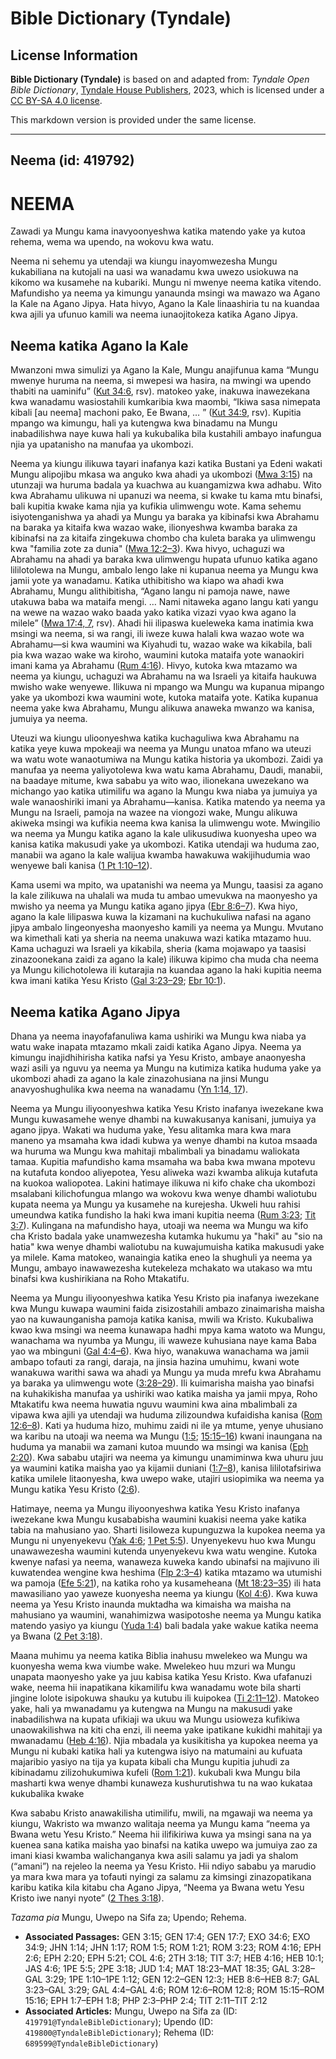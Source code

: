 # Bible Dictionary (Tyndale)

## License Information

**Bible Dictionary (Tyndale)** is based on and adapted from: _Tyndale Open Bible Dictionary_, [Tyndale House Publishers](https://tyndaleopenresources.com/), 2023, which is licensed under a [CC BY-SA 4.0 license](https://creativecommons.org/licenses/by-sa/4.0/legalcode.en).

This markdown version is provided under the same license.



--------------------------------

## Neema (id: 419792)

NEEMA
=====

Zawadi ya Mungu kama inavyoonyeshwa katika matendo yake ya kutoa rehema, wema wa upendo, na wokovu kwa watu.

Neema ni sehemu ya utendaji wa kiungu inayomwezesha Mungu kukabiliana na kutojali na uasi wa wanadamu kwa uwezo usiokuwa na kikomo wa kusamehe na kubariki. Mungu ni mwenye neema katika vitendo. Mafundisho ya neema ya kimungu yanaunda msingi wa mawazo wa Agano la Kale na Agano Jipya. Hata hivyo, Agano la Kale linaashiria tu na kuandaa kwa ajili ya ufunuo kamili wa neema iunaojitokeza katika Agano Jipya.

Neema katika Agano la Kale
--------------------------

Mwanzoni mwa simulizi ya Agano la Kale, Mungu anajifunua kama “Mungu mwenye huruma na neema, si mwepesi wa hasira, na mwingi wa upendo thabiti na uaminifu” ([Kut 34:6](https://ref.ly/Exod34:6), rsv). matokeo yake, inakuwa inawezekana kwa wanadamu wasiostahili kumkaribia kwa maombi, “Ikiwa sasa nimepata kibali \[au neema] machoni pako, Ee Bwana, … ” ([Kut 34:9](https://ref.ly/Exod34:9), rsv). Kupitia mpango wa kimungu, hali ya kutengwa kwa binadamu na Mungu inabadilishwa naye kuwa hali ya kukubalika bila kustahili ambayo inafungua njia ya upatanisho na manufaa ya ukombozi.

Neema ya kiungu ilikuwa tayari inafanya kazi katika Bustani ya Edeni wakati Mungu alipojibu mkasa wa anguko kwa ahadi ya ukombozi ([Mwa 3:15](https://ref.ly/Gen3:15)) na utunzaji wa huruma badala ya kuachwa au kuangamizwa kwa adhabu. Wito kwa Abrahamu ulikuwa ni upanuzi wa neema, si kwake tu kama mtu binafsi, bali kupitia kwake kama njia ya kufikia ulimwengu wote. Kama sehemu isiyotenganishwa ya ahadi ya Mungu ya baraka ya kibinafsi kwa Abrahamu na baraka ya kitaifa kwa wazao wake, ilionyeshwa kwamba baraka za kibinafsi na za kitaifa zingekuwa chombo cha kuleta baraka ya ulimwengu kwa "familia zote za dunia" ([Mwa 12:2–3](https://ref.ly/Gen12:2-Gen12:3)). Kwa hivyo, uchaguzi wa Abrahamu na ahadi ya baraka kwa ulimwengu hupata ufunuo katika agano lililotolewa na Mungu, ambalo lengo lake ni kupanua neema ya Mungu kwa jamii yote ya wanadamu. Katika uthibitisho wa kiapo wa ahadi kwa Abrahamu, Mungu alithibitisha, “Agano langu ni pamoja nawe, nawe utakuwa baba wa mataifa mengi. … Nami nitaweka agano langu kati yangu na wewe na wazao wako baada yako katika vizazi vyao kwa agano la milele” ([Mwa 17:4, 7](https://ref.ly/Gen17:4,Gen17:7), rsv). Ahadi hii ilipaswa kueleweka kama inatimia kwa msingi wa neema, si wa rangi, ili iweze kuwa halali kwa wazao wote wa Abrahamu—si kwa waumini wa Kiyahudi tu, wazao wake wa kikabila, bali pia kwa wazao wake wa kiroho, waumini kutoka mataifa yote wanaokiri imani kama ya Abrahamu ([Rum 4:16](https://ref.ly/Rom4:16)). Hivyo, kutoka kwa mtazamo wa neema ya kiungu, uchaguzi wa Abrahamu na wa Israeli ya kitaifa haukuwa mwisho wake wenyewe. Ilikuwa ni mpango wa Mungu wa kupanua mipango yake ya ukombozi kwa waumini wote, kutoka mataifa yote. Katika kupanua neema yake kwa Abrahamu, Mungu alikuwa anaweka mwanzo wa kanisa, jumuiya ya neema.

Uteuzi wa kiungu ulioonyeshwa katika kuchaguliwa kwa Abrahamu na katika yeye kuwa mpokeaji wa neema ya Mungu unatoa mfano wa uteuzi wa watu wote wanaotumiwa na Mungu katika historia ya ukombozi. Zaidi ya manufaa ya neema yaliyotolewa kwa watu kama Abrahamu, Daudi, manabii, na baadaye mitume, kwa sababu ya wito wao, ilionekana uwezekano wa michango yao katika utimilifu wa agano la Mungu kwa niaba ya jumuiya ya wale wanaoshiriki imani ya Abrahamu—kanisa. Katika matendo ya neema ya Mungu na Israeli, pamoja na wazee na viongozi wake, Mungu alikuwa akiweka msingi wa kufikia neema kwa kanisa la ulimwengu wote. Mwingilio wa neema ya Mungu katika agano la kale ulikusudiwa kuonyesha upeo wa kanisa katika makusudi yake ya ukombozi. Katika utendaji wa huduma zao, manabii wa agano la kale walijua kwamba hawakuwa wakijihudumia wao wenyewe bali kanisa ([1 Pt 1:10–12](https://ref.ly/1Pet1:10-1Pet1:12)).

Kama usemi wa mpito, wa upatanishi wa neema ya Mungu, taasisi za agano la kale zilikuwa na uhalali wa muda tu ambao umevukwa na maonyesho ya mwisho ya neema ya Mungu katika agano jipya ([Ebr 8:6–7](https://ref.ly/Heb8:6-Heb8:7)). Kwa hiyo, agano la kale lilipaswa kuwa la kizamani na kuchukuliwa nafasi na agano jipya ambalo lingeonyesha maonyesho kamili ya neema ya Mungu. Mvutano wa kimethali kati ya sheria na neema unakuwa wazi katika mtazamo huu. Kama uchaguzi wa Israeli ya kikabila, sheria (kama mojawapo ya taasisi zinazoonekana zaidi za agano la kale) ilikuwa kipimo cha muda cha neema ya Mungu kilichotolewa ili kutarajia na kuandaa agano la haki kupitia neema kwa imani katika Yesu Kristo ([Gal 3:23–29](https://ref.ly/Gal3:23-Gal3:29); [Ebr 10:1](https://ref.ly/Heb10:1)).

Neema katika Agano Jipya
------------------------

Dhana ya neema inayofafanuliwa kama ushiriki wa Mungu kwa niaba ya watu wake inapata mtazamo mkali zaidi katika Agano Jipya. Neema ya kimungu inajidhihirisha katika nafsi ya Yesu Kristo, ambaye anaonyesha wazi asili ya nguvu ya neema ya Mungu na kutimiza katika huduma yake ya ukombozi ahadi za agano la kale zinazohusiana na jinsi Mungu anavyoshughulika kwa neema na wanadamu ([Yn 1:14, 17](https://ref.ly/John1:14,John1:17)).

Neema ya Mungu iliyoonyeshwa katika Yesu Kristo inafanya iwezekane kwa Mungu kuwasamehe wenye dhambi na kuwakusanya kanisani, jumuiya ya agano jipya. Wakati wa huduma yake, Yesu alitamka mara kwa mara maneno ya msamaha kwa idadi kubwa ya wenye dhambi na kutoa msaada wa huruma wa Mungu kwa mahitaji mbalimbali ya binadamu waliokata tamaa. Kupitia mafundisho kama msamaha wa baba kwa mwana mpotevu na kutafuta kondoo aliyepotea, Yesu aliweka wazi kwamba alikuja kutafuta na kuokoa waliopotea. Lakini hatimaye ilikuwa ni kifo chake cha ukombozi msalabani kilichofungua mlango wa wokovu kwa wenye dhambi waliotubu kupata neema ya Mungu ya kusamehe na kurejesha. Ukweli huu rahisi umeundwa katika fundisho la haki kwa imani kupitia neema ([Rum 3:23](https://ref.ly/Rom3:23); [Tit 3:7](https://ref.ly/Titus3:7)). Kulingana na mafundisho haya, utoaji wa neema wa Mungu wa kifo cha Kristo badala yake unamwezesha kutamka hukumu ya "haki" au "sio na hatia" kwa wenye dhambi waliotubu na kuwajumuisha katika makusudi yake ya milele. Kama matokeo, wanaingia katika eneo la shughuli ya neema ya Mungu, ambayo inawawezesha kutekeleza mchakato wa utakaso wa mtu binafsi kwa kushirikiana na Roho Mtakatifu.

Neema ya Mungu iliyoonyeshwa katika Yesu Kristo pia inafanya iwezekane kwa Mungu kuwapa waumini faida zisizostahili ambazo zinaimarisha maisha yao na kuwaunganisha pamoja katika kanisa, mwili wa Kristo. Kukubaliwa kwao kwa msingi wa neema kunawapa hadhi mpya kama watoto wa Mungu, wanachama wa nyumba ya Mungu, ili waweze kuhusiana naye kama Baba yao wa mbinguni ([Gal 4:4–6](https://ref.ly/Gal4:4-Gal4:6)). Kwa hiyo, wanakuwa wanachama wa jamii ambapo tofauti za rangi, daraja, na jinsia hazina umuhimu, kwani wote wanakuwa warithi sawa wa ahadi ya Mungu ya muda mrefu kwa Abrahamu ya baraka ya ulimwengu wote ([3:28–29](https://ref.ly/Gal3:28-Gal3:29)). Ili kuimarisha maisha yao binafsi na kuhakikisha manufaa ya ushiriki wao katika maisha ya jamii mpya, Roho Mtakatifu kwa neema huwatia nguvu waumini kwa aina mbalimbali za vipawa kwa ajili ya utendaji wa huduma zilizoundwa kufaidisha kanisa ([Rom 12:6–8](https://ref.ly/Rom12:6-Rom12:8)). Kati ya huduma hizo, muhimu zaidi ni ile ya mtume, yenye uhusiano wa karibu na utoaji wa neema wa Mungu ([1:5](https://ref.ly/Rom1:5); [15:15–16](https://ref.ly/Rom15:15-Rom15:16)) kwani inaungana na huduma ya manabii wa zamani kutoa muundo wa msingi wa kanisa ([Eph 2:20](https://ref.ly/Eph2:20)). Kwa sababu utajiri wa neema ya kimungu unamiminwa kwa uhuru juu ya waumini katika maisha yao ya kijamii duniani ([1:7–8](https://ref.ly/Eph1:7-Eph1:8)), kanisa lililotafsiriwa katika umilele litaonyesha, kwa uwepo wake, utajiri usiopimika wa neema ya Mungu katika Yesu Kristo ([2:6](https://ref.ly/Eph2:6)).

Hatimaye, neema ya Mungu iliyoonyeshwa katika Yesu Kristo inafanya iwezekane kwa Mungu kusababisha waumini kuakisi neema yake katika tabia na mahusiano yao. Sharti lisiloweza kupunguzwa la kupokea neema ya Mungu ni unyenyekevu ([Yak 4:6](https://ref.ly/Jas4:6); [1 Pet 5:5](https://ref.ly/1Pet5:5)). Unyenyekevu huo kwa Mungu unawawezesha waumini kutenda unyenyekevu kwa watu wengine. Kutoka kwenye nafasi ya neema, wanaweza kuweka kando ubinafsi na majivuno ili kuwatendea wengine kwa heshima ([Flp 2:3–4](https://ref.ly/Phil2:3-Phil2:4)) katika mtazamo wa utumishi wa pamoja ([Efe 5:21](https://ref.ly/Eph5:21)), na katika roho ya kusameheana ([Mt 18:23–35](https://ref.ly/Matt18:23-Matt18:35)) ili hata mawasiliano yao yaweze kuonyesha neema ya kiungu ([Kol 4:6](https://ref.ly/Col4:6)). Kwa kuwa neema ya Yesu Kristo inaunda muktadha wa kimaisha wa maisha na mahusiano ya waumini, wanahimizwa wasipotoshe neema ya Mungu katika matendo yasiyo ya kiungu ([Yuda 1:4](https://ref.ly/Jude1:4)) bali badala yake wakue katika neema ya Bwana ([2 Pet 3:18](https://ref.ly/2Pet3:18)).

Maana muhimu ya neema katika Biblia inahusu mwelekeo wa Mungu wa kuonyesha wema kwa viumbe wake. Mwelekeo huu mzuri wa Mungu unapata maonyesho yake ya juu kabisa katika Yesu Kristo. Kwa ufafanuzi wake, neema hii inapatikana kikamilifu kwa wanadamu wote bila sharti jingine lolote isipokuwa shauku ya kutubu ili kuipokea ([Ti 2:11–12](https://ref.ly/Titus2:11-Titus2:12)). Matokeo yake, hali ya mwanadamu ya kutengwa na Mungu na makusudi yake inabadilishwa na kupata ufikiaji wa ukuu wa Mungu usioweza kufikiwa unaowakilishwa na kiti cha enzi, ili neema yake ipatikane kukidhi mahitaji ya mwanadamu ([Heb 4:16](https://ref.ly/Heb4:16)). Njia mbadala ya kusikitisha ya kupokea neema ya Mungu ni kubaki katika hali ya kutengwa isiyo na matumaini au kufuata majaribio yasiyo na tija ya kupata kibali cha Mungu kupitia juhudi za kibinadamu zilizohukumiwa kufeli ([Rom 1:21](https://ref.ly/Rom1:21)). kukubali kwa Mungu bila masharti kwa wenye dhambi kunaweza kushurutishwa tu na wao kukataa kukubalika kwake

Kwa sababu Kristo anawakilisha utimilifu, mwili, na mgawaji wa neema ya kiungu, Wakristo wa mwanzo walitaja neema ya Mungu kama “neema ya Bwana wetu Yesu Kristo.” Neema hii ilifikiriwa kuwa ya msingi sana na ya kuenea sana katika maisha yao binafsi na katika uwepo wa jumuiya zao za imani kiasi kwamba walichanganya kwa asili salamu ya jadi ya shalom (“amani”) na rejeleo la neema ya Yesu Kristo. Hii ndiyo sababu ya marudio ya mara kwa mara ya tofauti nyingi za salamu za kimsingi zinazopatikana karibu katika kila kitabu cha Agano Jipya, “Neema ya Bwana wetu Yesu Kristo iwe nanyi nyote” ([2 Thes 3:18](https://ref.ly/2Thess3:18)).

*Tazama pia* Mungu, Uwepo na Sifa za; Upendo; Rehema.

* **Associated Passages:** GEN 3:15; GEN 17:4; GEN 17:7; EXO 34:6; EXO 34:9; JHN 1:14; JHN 1:17; ROM 1:5; ROM 1:21; ROM 3:23; ROM 4:16; EPH 2:6; EPH 2:20; EPH 5:21; COL 4:6; 2TH 3:18; TIT 3:7; HEB 4:16; HEB 10:1; JAS 4:6; 1PE 5:5; 2PE 3:18; JUD 1:4; MAT 18:23–MAT 18:35; GAL 3:28–GAL 3:29; 1PE 1:10–1PE 1:12; GEN 12:2–GEN 12:3; HEB 8:6–HEB 8:7; GAL 3:23–GAL 3:29; GAL 4:4–GAL 4:6; ROM 12:6–ROM 12:8; ROM 15:15–ROM 15:16; EPH 1:7–EPH 1:8; PHP 2:3–PHP 2:4; TIT 2:11–TIT 2:12
* **Associated Articles:** Mungu, Uwepo na Sifa za (ID: `419791@TyndaleBibleDictionary`); Upendo (ID: `419800@TyndaleBibleDictionary`); Rehema (ID: `689599@TyndaleBibleDictionary`)


